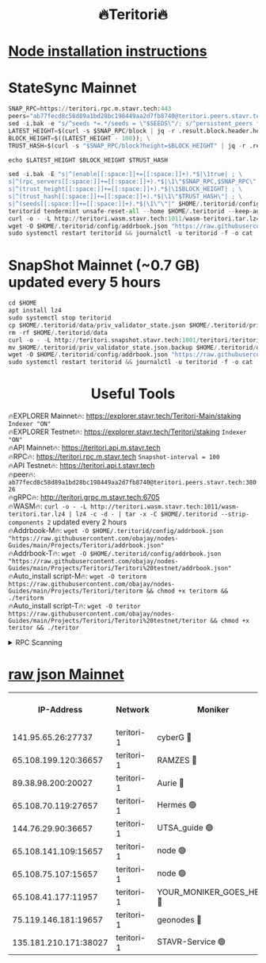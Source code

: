 <h1 align="center"> 🔥Teritori🔥</h1>


[Node installation instructions](https://github.com/obajay/nodes-Guides/tree/main/Projects/Teritori)
=

# StateSync Mainnet
```python
SNAP_RPC=https://teritori.rpc.m.stavr.tech:443
peers="ab77fecd8c58d89a1bd28bc198449aa2d7fb8740@teritori.peers.stavr.tech:38026"
sed -i.bak -e "s/^seeds *=.*/seeds = \"$SEEDS\"/; s/^persistent_peers *=.*/persistent_peers = \"$PEERS\"/" $HOME/.teritorid/config/config.toml
LATEST_HEIGHT=$(curl -s $SNAP_RPC/block | jq -r .result.block.header.height); \
BLOCK_HEIGHT=$((LATEST_HEIGHT - 100)); \
TRUST_HASH=$(curl -s "$SNAP_RPC/block?height=$BLOCK_HEIGHT" | jq -r .result.block_id.hash)

echo $LATEST_HEIGHT $BLOCK_HEIGHT $TRUST_HASH

sed -i.bak -E "s|^(enable[[:space:]]+=[[:space:]]+).*$|\1true| ; \
s|^(rpc_servers[[:space:]]+=[[:space:]]+).*$|\1\"$SNAP_RPC,$SNAP_RPC\"| ; \
s|^(trust_height[[:space:]]+=[[:space:]]+).*$|\1$BLOCK_HEIGHT| ; \
s|^(trust_hash[[:space:]]+=[[:space:]]+).*$|\1\"$TRUST_HASH\"| ; \
s|^(seeds[[:space:]]+=[[:space:]]+).*$|\1\"\"|" $HOME/.teritorid/config/config.toml
teritorid tendermint unsafe-reset-all --home $HOME/.teritorid --keep-addr-book
curl -o - -L http://teritori.wasm.stavr.tech:1011/wasm-teritori.tar.lz4 | lz4 -c -d - | tar -x -C $HOME/.teritorid --strip-components 2
wget -O $HOME/.teritorid/config/addrbook.json "https://raw.githubusercontent.com/obajay/nodes-Guides/main/Projects/Teritori/addrbook.json"
sudo systemctl restart teritorid && journalctl -u teritorid -f -o cat
```

# SnapShot Mainnet (~0.7 GB) updated every 5 hours
```python
cd $HOME
apt install lz4
sudo systemctl stop teritorid
cp $HOME/.teritorid/data/priv_validator_state.json $HOME/.teritorid/priv_validator_state.json.backup
rm -rf $HOME/.teritorid/data
curl -o - -L http://teritori.snapshot.stavr.tech:1001/teritori/teritori-snap.tar.lz4 | lz4 -c -d - | tar -x -C $HOME/.teritorid --strip-components 2
mv $HOME/.teritorid/priv_validator_state.json.backup $HOME/.teritorid/data/priv_validator_state.json
wget -O $HOME/.teritorid/config/addrbook.json "https://raw.githubusercontent.com/obajay/nodes-Guides/main/Projects/Teritori/addrbook.json"
sudo systemctl restart teritorid && journalctl -u teritorid -f -o cat
```
 <h1 align="center"> Useful Tools</h1>

🔥EXPLORER Mainnet🔥:      https://explorer.stavr.tech/Teritori-Main/staking      `Indexer "ON"` \
🔥EXPLORER Testnet🔥:        https://explorer.stavr.tech/Teritori/staking            `Indexer "ON"` \
🔥API Mainnet🔥:                   https://teritori.api.m.stavr.tech \
🔥RPC🔥:                                   https://teritori.rpc.m.stavr.tech                         `Snapshot-interval = 100` \
🔥API Testnet🔥:                     https://teritori.api.t.stavr.tech \
🔥peer🔥:                     `ab77fecd8c58d89a1bd28bc198449aa2d7fb8740@teritori.peers.stavr.tech:38026` \
🔥gRPC🔥:                                http://teritori.grpc.m.stavr.tech:6705 \
🔥WASM🔥: ```curl -o - -L http://teritori.wasm.stavr.tech:1011/wasm-teritori.tar.lz4 | lz4 -c -d - | tar -x -C $HOME/.teritorid --strip-components 2``` updated every 2 hours \
🔥Addrbook-M🔥:    ```wget -O $HOME/.teritorid/config/addrbook.json "https://raw.githubusercontent.com/obajay/nodes-Guides/main/Projects/Teritori/addrbook.json"``` \
🔥Addrbook-T🔥:    ```wget -O $HOME/.teritorid/config/addrbook.json "https://raw.githubusercontent.com/obajay/nodes-Guides/main/Projects/Teritori/Teritori%20testnet/addrbook.json"``` \
🔥Auto_install script-M🔥: ```wget -O teritorm https://raw.githubusercontent.com/obajay/nodes-Guides/main/Projects/Teritori/teritorm && chmod +x teritorm && ./teritorm``` \
🔥Auto_install script-T🔥: ```wget -O teritor https://raw.githubusercontent.com/obajay/nodes-Guides/main/Projects/Teritori/Teritori%20testnet/teritor && chmod +x teritor && ./teritor```

<details>
<summary>RPC Scanning</summary>

<h2 align="center"> We scan nodes in real time every 4 hours. And we provide the final result of RPC endpoints.
We cannot influence the operation of these nodes in any way. </h2>


```python
If Voting Power is higher than 0 --> then the Node is a validator of the network and may be subject to attack and be a potential threat to the chain.
```
```python
We marked such validators with a red symbol
```

</details>

[raw json Mainnet](https://rpc-check.teritorim.stavr.tech/teritorim/rpc-teritorim-result.json)
=



<table><tr><th>IP-Address</th><th>Network</th><th>Moniker</th><th>Latest Block Height</th><th>Earliest Block Height</th><th>Catching Up</th><th>Tx Index</th><th>Voting Power</th><th>Scan Time</th></tr><tr><td>141.95.65.26:27737</td><td>teritori-1</td><td>cyberG 🔴</td><td>7503430</td><td>4258001</td><td>False</td><td>off</td><td>624226</td><td>2024-02-19T08:41:59.309118045UTC</td></tr><tr><td>65.108.199.120:36657</td><td>teritori-1</td><td>RAMZES 🔴</td><td>7503422</td><td>5996001</td><td>False</td><td>on</td><td>779115</td><td>2024-02-19T08:41:15.067673478UTC</td></tr><tr><td>89.38.98.200:20027</td><td>teritori-1</td><td>Aurie 🔴</td><td>7503431</td><td>6864001</td><td>False</td><td>on</td><td>119694</td><td>2024-02-19T08:42:04.483497444UTC</td></tr><tr><td>65.108.70.119:27657</td><td>teritori-1</td><td>Hermes 🟢</td><td>7503431</td><td>7203180</td><td>False</td><td>on</td><td>0</td><td>2024-02-19T08:42:04.854334030UTC</td></tr><tr><td>144.76.29.90:36657</td><td>teritori-1</td><td>UTSA_guide 🟢</td><td>7503429</td><td>7208001</td><td>False</td><td>on</td><td>0</td><td>2024-02-19T08:41:54.788284547UTC</td></tr><tr><td>65.108.141.109:15657</td><td>teritori-1</td><td>node 🟢</td><td>7503431</td><td>7284986</td><td>False</td><td>on</td><td>0</td><td>2024-02-19T08:42:04.176112128UTC</td></tr><tr><td>65.108.75.107:15657</td><td>teritori-1</td><td>node 🟢</td><td>7503435</td><td>7358868</td><td>False</td><td>on</td><td>0</td><td>2024-02-19T08:42:25.780539730UTC</td></tr><tr><td>65.108.41.177:11957</td><td>teritori-1</td><td>YOUR_MONIKER_GOES_HERE 🔴</td><td>7503423</td><td>7447180</td><td>False</td><td>on</td><td>2508</td><td>2024-02-19T08:41:15.453081638UTC</td></tr><tr><td>75.119.146.181:19657</td><td>teritori-1</td><td>geonodes 🔴</td><td>7503430</td><td>7477201</td><td>False</td><td>on</td><td>37094</td><td>2024-02-19T08:42:01.709869821UTC</td></tr><tr><td>135.181.210.171:38027</td><td>teritori-1</td><td>STAVR-Service 🟢</td><td>7503419</td><td>7502301</td><td>False</td><td>on</td><td>0</td><td>2024-02-19T08:40:55.946987658UTC</td></tr></table>
